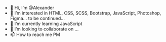 - 👋 Hi, I’m @Alexander
- 👀 I’m interested in HTML, CSS, SCSS, Bootstrap, JavaScript, Photoshop, Figma... to be continued...
- 🌱 I’m currently learning JavaScript
- 💞️ I’m looking to collaborate on ...
- 📫 How to reach me PM

<!---
al3xandr-k/al3xandr-k is a ✨ special ✨ repository because its `README.md` (this file) appears on your GitHub profile.
You can click the Preview link to take a look at your changes.
--->
